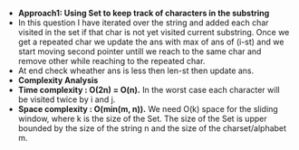 * **Approach1: Using Set to keep track of characters in the substring**
* In this question I have iterated over the string and added each char visited in the set if that char is not yet visited current substring. Once we get a repeated char we update the ans with max of ans of (i-st) and we start moving second pointer untill we reach to the same char and remove other while reaching to the repeated char.
* At end check wheather ans is less then len-st then update ans.
​
* **Complexity Analysis**
​
* **Time complexity : O(2n) = O(n).** In the worst case each character will be visited twice by i and j.
​
* **Space complexity : O(min(m, n)).** We need O(k) space for the sliding window, where k is the size of the Set. The size of the Set is upper bounded by the size of the string n and the size of the charset/alphabet m.